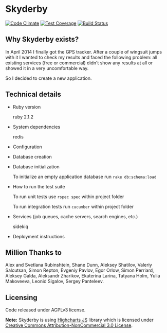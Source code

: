 # Skyderby

[![Code Climate](https://codeclimate.com/github/skyderby/skyderby/badges/gpa.svg)](https://codeclimate.com/github/skyderby/skyderby)
[![Test Coverage](https://codeclimate.com/github/skyderby/skyderby/badges/coverage.svg)](https://codeclimate.com/github/skyderby/skyderby/coverage)
[![Build Status](https://travis-ci.org/skyderby/skyderby.svg?branch=dev)](https://travis-ci.org/skyderby/skyderby)

## Why Skyderby exists?

In April 2014 I finally got the GPS tracker. After a couple of wingsuit jumps with it I wanted to check my results and faced the following problem: all existing services (free or commercial) didn’t show any results at all or showed it in a very uncomfortable way. 

So I decided to create a new application.

## Technical details

* Ruby version

  ruby 2.1.2

* System dependencies
  
  redis
  
* Configuration

* Database creation

* Database initialization

  To initialize an empty application database run `rake db:schema:load`

* How to run the test suite

  To run unit tests use `rspec spec` within project folder

  To run integration tests run `cucumber` within project folder

* Services (job queues, cache servers, search engines, etc.)

  sidekiq
  
* Deployment instructions

## Million Thanks to

Alex and Svetlana Rubinshtein, Shane Dunn, Aleksey Shatilov, Valeriy Salcutsan, Simon Repton, Evgeniy Pavlov, Egor Orlow, Simon Perriard, Aleksey Galda, Aleksandr Zharikov, Ekaterina Larina,  Tatyana Holm, Yulia Makoveeva, Leonid Sigalov, Sergey Panteleev.

## Licensing

Code released under AGPLv3 license.

**Note:**
Skyderby is using [Highcharts JS](http://shop.highsoft.com/highcharts.html) library which is licensed under [Creative Commons Attribution-NonCommercial 3.0 License](http://creativecommons.org/licenses/by-nc/3.0/).
